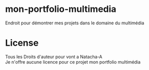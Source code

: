 # mon-portfolio-multimedia
Endroit pour démontrer mes projets dans le domaine du multimédia

# License
Tous les Droits d'auteur pour vont a Natacha-A </br>
Je n'offre aucune licence pour ce projet mon portfolio multimédia
